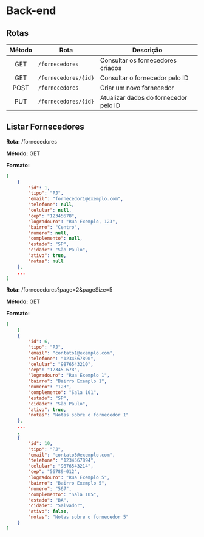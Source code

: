# Back-end

## Rotas

| Método | Rota | Descrição |
| :------: | ---- | --------- |
| GET | `/fornecedores` | Consultar os fornecedores criados |
| GET | `/fornecedores/{id}` | Consultar o fornecedor pelo ID |
| POST | `/fornecedores` | Criar um novo fornecedor |
| PUT | `/fornecedores/{id}` | Atualizar dados do fornecedor pelo ID |

## Listar Fornecedores

**Rota:** /fornecedores

**Método:** GET

**Formato:**

```json
[
    {
        "id": 1,
        "tipo": "PJ",
        "email": "fornecedor1@exemplo.com",
        "telefone": null,
        "celular": null,
        "cep": "12345678",
        "logradouro": "Rua Exemplo, 123",
        "bairro": "Centro",
        "numero": null,
        "complemento": null,
        "estado": "SP",
        "cidade": "São Paulo",
        "ativo": true,
        "notas": null
    },
    ...
]
```

**Rota:** /fornecedores?page=2&pageSize=5

**Método:** GET

**Formato:**

```json
[
    [
	{
		"id": 6,
		"tipo": "PJ",
		"email": "contato1@exemplo.com",
		"telefone": "1234567890",
		"celular": "9876543210",
		"cep": "12345-678",
		"logradouro": "Rua Exemplo 1",
		"bairro": "Bairro Exemplo 1",
		"numero": "123",
		"complemento": "Sala 101",
		"estado": "SP",
		"cidade": "São Paulo",
		"ativo": true,
		"notas": "Notas sobre o fornecedor 1"
	},
    ...
    ,
	{
		"id": 10,
		"tipo": "PJ",
		"email": "contato5@exemplo.com",
		"telefone": "1234567894",
		"celular": "9876543214",
		"cep": "56789-012",
		"logradouro": "Rua Exemplo 5",
		"bairro": "Bairro Exemplo 5",
		"numero": "567",
		"complemento": "Sala 105",
		"estado": "BA",
		"cidade": "Salvador",
		"ativo": false,
		"notas": "Notas sobre o fornecedor 5"
	}
]
```